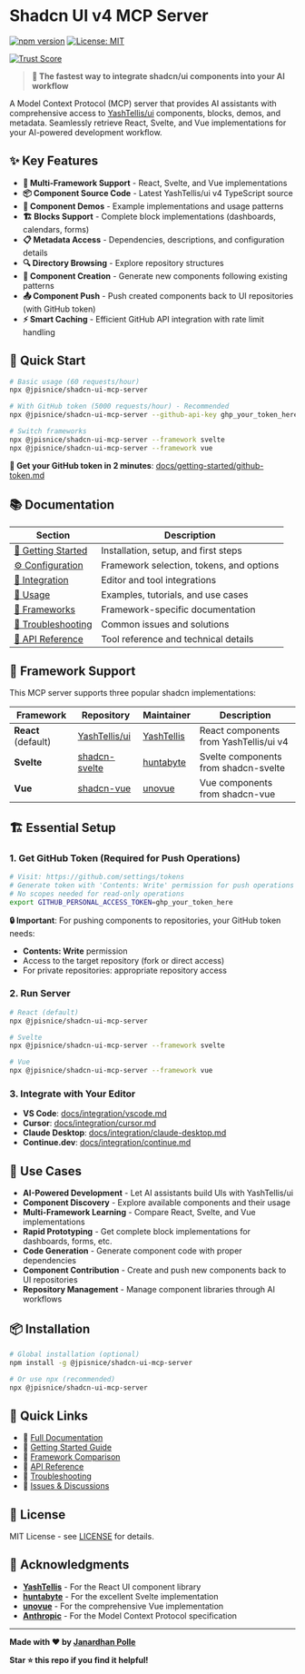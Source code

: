# Shadcn UI v4 MCP Server

[![npm version](https://badge.fury.io/js/@jpisnice%2Fshadcn-ui-mcp-server.svg)](https://badge.fury.io/js/@jpisnice%2Fshadcn-ui-mcp-server)
[![License: MIT](https://img.shields.io/badge/License-MIT-yellow.svg)](https://opensource.org/licenses/MIT)

[![Trust Score](https://archestra.ai/mcp-catalog/api/badge/quality/Jpisnice/shadcn-ui-mcp-server)](https://archestra.ai/mcp-catalog/jpisnice__shadcn-ui-mcp-server)

> **🚀 The fastest way to integrate shadcn/ui components into your AI workflow**

A Model Context Protocol (MCP) server that provides AI assistants with comprehensive access to [YashTellis/ui](https://github.com/YashTellis/ui) components, blocks, demos, and metadata. Seamlessly retrieve React, Svelte, and Vue implementations for your AI-powered development workflow.

## ✨ Key Features

- **🎯 Multi-Framework Support** - React, Svelte, and Vue implementations
- **📦 Component Source Code** - Latest YashTellis/ui v4 TypeScript source
- **🎨 Component Demos** - Example implementations and usage patterns  
- **🏗️ Blocks Support** - Complete block implementations (dashboards, calendars, forms)
- **📋 Metadata Access** - Dependencies, descriptions, and configuration details
- **🔍 Directory Browsing** - Explore repository structures
- **🚀 Component Creation** - Generate new components following existing patterns
- **📤 Component Push** - Push created components back to UI repositories (with GitHub token)
- **⚡ Smart Caching** - Efficient GitHub API integration with rate limit handling

## 🚀 Quick Start

```bash
# Basic usage (60 requests/hour)
npx @jpisnice/shadcn-ui-mcp-server

# With GitHub token (5000 requests/hour) - Recommended
npx @jpisnice/shadcn-ui-mcp-server --github-api-key ghp_your_token_here

# Switch frameworks
npx @jpisnice/shadcn-ui-mcp-server --framework svelte
npx @jpisnice/shadcn-ui-mcp-server --framework vue
```

**🎯 Get your GitHub token in 2 minutes**: [docs/getting-started/github-token.md](docs/getting-started/github-token.md)

## 📚 Documentation

| Section | Description |
|---------|-------------|
| [🚀 Getting Started](docs/getting-started/) | Installation, setup, and first steps |
| [⚙️ Configuration](docs/configuration/) | Framework selection, tokens, and options |
| [🔌 Integration](docs/integration/) | Editor and tool integrations |
| [📖 Usage](docs/usage/) | Examples, tutorials, and use cases |
| [🎨 Frameworks](docs/frameworks/) | Framework-specific documentation |
| [🐛 Troubleshooting](docs/troubleshooting/) | Common issues and solutions |
| [🔧 API Reference](docs/api/) | Tool reference and technical details |

## 🎨 Framework Support

This MCP server supports three popular shadcn implementations:

| Framework | Repository | Maintainer | Description |
|-----------|------------|------------|-------------|
| **React** (default) | [YashTellis/ui](https://github.com/YashTellis/ui) | [YashTellis](https://github.com/YashTellis) | React components from YashTellis/ui v4 |
| **Svelte** | [shadcn-svelte](https://www.shadcn-svelte.com/) | [huntabyte](https://github.com/huntabyte) | Svelte components from shadcn-svelte |
| **Vue** | [shadcn-vue](https://www.shadcn-vue.com/) | [unovue](https://github.com/unovue) | Vue components from shadcn-vue |

## 🏗️ Essential Setup

### 1. Get GitHub Token (Required for Push Operations)
```bash
# Visit: https://github.com/settings/tokens
# Generate token with 'Contents: Write' permission for push operations
# No scopes needed for read-only operations
export GITHUB_PERSONAL_ACCESS_TOKEN=ghp_your_token_here
```

**🔒 Important**: For pushing components to repositories, your GitHub token needs:
- **Contents: Write** permission
- Access to the target repository (fork or direct access)
- For private repositories: appropriate repository access

### 2. Run Server
```bash
# React (default)
npx @jpisnice/shadcn-ui-mcp-server

# Svelte
npx @jpisnice/shadcn-ui-mcp-server --framework svelte

# Vue  
npx @jpisnice/shadcn-ui-mcp-server --framework vue
```

### 3. Integrate with Your Editor
- **VS Code**: [docs/integration/vscode.md](docs/integration/vscode.md)
- **Cursor**: [docs/integration/cursor.md](docs/integration/cursor.md)
- **Claude Desktop**: [docs/integration/claude-desktop.md](docs/integration/claude-desktop.md)
- **Continue.dev**: [docs/integration/continue.md](docs/integration/continue.md)

## 🎯 Use Cases

- **AI-Powered Development** - Let AI assistants build UIs with YashTellis/ui
- **Component Discovery** - Explore available components and their usage
- **Multi-Framework Learning** - Compare React, Svelte, and Vue implementations
- **Rapid Prototyping** - Get complete block implementations for dashboards, forms, etc.
- **Code Generation** - Generate component code with proper dependencies
- **Component Contribution** - Create and push new components back to UI repositories
- **Repository Management** - Manage component libraries through AI workflows

## 📦 Installation

```bash
# Global installation (optional)
npm install -g @jpisnice/shadcn-ui-mcp-server

# Or use npx (recommended)
npx @jpisnice/shadcn-ui-mcp-server
```

## 🔗 Quick Links

- 📖 [Full Documentation](docs/)
- 🚀 [Getting Started Guide](docs/getting-started/)
- 🎨 [Framework Comparison](docs/frameworks/)
- 🔧 [API Reference](docs/api/)
- 🐛 [Troubleshooting](docs/troubleshooting/)
- 💬 [Issues & Discussions](https://github.com/Jpisnice/shadcn-ui-mcp-server)

## 📄 License

MIT License - see [LICENSE](LICENSE) for details.

## 🙏 Acknowledgments

- **[YashTellis](https://github.com/YashTellis)** - For the React UI component library
- **[huntabyte](https://github.com/huntabyte)** - For the excellent Svelte implementation
- **[unovue](https://github.com/unovue)** - For the comprehensive Vue implementation
- **[Anthropic](https://anthropic.com)** - For the Model Context Protocol specification

---

**Made with ❤️ by [Janardhan Polle](https://github.com/Jpisnice)**

**Star ⭐ this repo if you find it helpful!**
